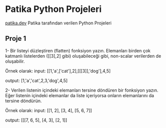 # Patika Python Projeleri

[patika.dev](https://www.patika.dev) 
Patika tarafından verilen Python Projeleri
## Proje 1
1- Bir listeyi düzleştiren (flatten) fonksiyon yazın. Elemanları birden çok katmanlı listelerden ([[3],2] gibi) oluşabileceği gibi, non-scalar verilerden de oluşabilir. 

Örnek olarak:
input: [[1,'a',['cat'],2],[[[3]],'dog'],4,5]


output: [1,'a','cat',2,3,'dog',4,5]

2- Verilen listenin içindeki elemanları tersine döndüren bir fonksiyon yazın. Eğer listenin içindeki elemanlar da liste içeriyorsa onların elemanlarını da tersine döndürün. 


Örnek olarak:
input: [[1, 2], [3, 4], [5, 6, 7]]


output: [[[7, 6, 5], [4, 3], [2, 1]]
